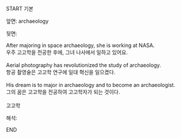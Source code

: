 START
기본

앞면:
archaeology


뒷면:
<div>After majoring in space archaeology, she is working at NASA. </div><div>우주 고고학을 전공한 후에, 그녀 나사에서 일하고 있어요.</div><div><br></div><div>Aerial photography has revolutionized the study of archaeology. </div><div><div>항공 촬영술은 고고학 연구에 일대 혁신을 일으켰다.</div></div><br><div>His dream is to major in archaeology and to become an archaeologist. </div><div><div>그의 꿈은 고고학을 전공하여 고고학자가 되는 것이다.</div></div><br>고고학<br>


해석:

END